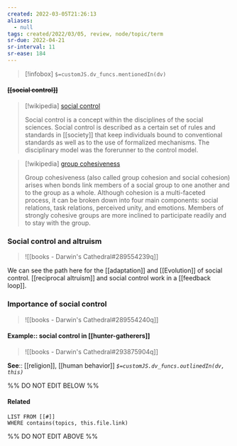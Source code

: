 ```yaml
---
created: 2022-03-05T21:26:13 
aliases:
  - null
tags: created/2022/03/05, review, node/topic/term
sr-due: 2022-04-21
sr-interval: 11
sr-ease: 184
---
```

> [!infobox]
`$=customJS.dv_funcs.mentionedIn(dv)`

#### <s class="topic-title">[[social control]]</s>

> [!wikipedia] [social control](https://en.wikipedia.org/wiki/Social%20control)
> 
> Social control is a concept within the disciplines of the social sciences. Social control is described as a certain set of rules and standards in [[society]] that keep individuals bound to conventional standards as well as to the use of formalized mechanisms. The disciplinary model was the forerunner to the control model.
>


> [!wikipedia] [group cohesiveness](https://en.wikipedia.org/wiki/Group%20cohesiveness)
> 
> Group cohesiveness (also called group cohesion and social cohesion) arises when bonds link members of a social group to one another and to the group as a whole. Although cohesion is a multi-faceted process, it can be broken down into four main components: social relations, task relations, perceived unity, and emotions. Members of strongly cohesive groups are more inclined to participate readily and to stay with the group.
>

### Social control and altruism

> ![[books - Darwin's Cathedral#289554239q]]

We can see the path here for the [[adaptation]] and [[Evolution]] of social control.
[[reciprocal altruism]] and social control work in a [[feedback loop]].


### Importance of social control
> ![[books - Darwin's Cathedral#289554240q]]
#### Example:: social control in [[hunter-gatherers]]
> ![[books - Darwin's Cathedral#293875904q]]

**See**:: [[religion]], [[human behavior]]
*`$=customJS.dv_funcs.outlinedIn(dv, this)`*

%% DO NOT EDIT BELOW %%

#### Related 

```dataview
LIST FROM [[#]]
WHERE contains(topics, this.file.link)
```
%% DO NOT EDIT ABOVE %%
